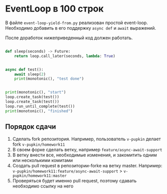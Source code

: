 EventLoop в 100 строк
=====================

В файле `event-loop-yield-from.py` реализован простой event-loop.
Необходимо добавить в его поддержку `async def` и `await` выражений.

После доработок нижеприведенный код должен работать.

```python

def sleep(seconds) -> Future:
    return loop.call_later(seconds, lambda: True)


async def test():
    await sleep(2)
    print(monotonic(), "test done")


print(monotonic(), "start")
loop.create_task(test())
loop.create_task(test())
loop.run_until_complete(test())
print(monotonic(), "finished")
```


Порядок сдачи
-------------

1. Сделать fork репозитория. Например, пользователь `v-pupkin` делает fork 
   `v-pupkin/homework11` 
2. В своем форке сделать ветку, например `feature/async-await-support`
3. В ветку внести все, необходимые изменения, и закомитить одним или 
   несколькими комитами
4. Создать pull request в репозитории-forkе на ветку master. Например: 
   `v-pupkin/homework11:feature/async-await-support` > 
   `v-pupkin/homework11:master`
5. Проверяться будет именно pull request, поэтому сдавать необходимо ссылку 
   на него
